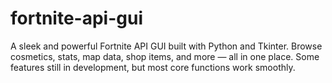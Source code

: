 # fortnite-api-gui
A sleek and powerful Fortnite API GUI built with Python and Tkinter. Browse cosmetics, stats, map data, shop items, and more — all in one place. Some features still in development, but most core functions work smoothly.
